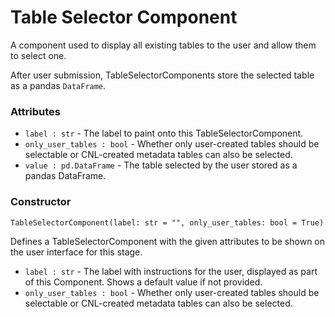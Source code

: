 # Table Selector Component

A component used to display all existing tables to the user and allow them to select one.

After user submission, TableSelectorComponents store the selected table as a pandas `DataFrame`.

### Attributes
- `label : str` - The label to paint onto this TableSelectorComponent.
- `only_user_tables : bool` - Whether only user-created tables should be selectable or CNL-created metadata tables can also be selected.
- `value : pd.DataFrame` - The table selected by the user stored as a pandas DataFrame.

### Constructor
`TableSelectorComponent(label: str = "", only_user_tables: bool = True)`

Defines a TableSelectorComponent with the given attributes to be shown on the user interface for this stage.

- `label : str` - The label with instructions for the user, displayed as part of this Component. Shows a default value if not provided.
- `only_user_tables : bool` - Whether only user-created tables should be selectable or CNL-created metadata tables can also be selected.
